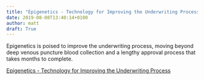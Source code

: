 ```yaml
---
title: "Epigenetics - Technology for Improving the Underwriting Process"
date: 2019-08-08T13:40:14+0100
author: matt
draft: True
---
```

Epigenetics is poised to improve the underwriting process, moving beyond deep venous puncture blood collection and a lengthy approval process that takes months to complete.

[ Epigenetics - Technology for Improving the Underwriting Process ]( https://joom.ag/r69e/p16 )
